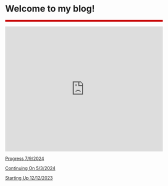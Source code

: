 <html lang="en-US">

<head>
    <meta charset='utf-8'>
    <meta http-equiv= "X-UA-Compatible" content="IE=edge">
    <meta name="viewport" content="width=device-width,maximum-scale=2">

</head>

<main>

<h1> Welcome to my blog! </h1>

<div style="border: 3px solid rgb(201, 0, 1); overflow: hidden; margin: 15px auto; max-width: 736px;">
<iframe scrolling="no" src="https://andrew-jones657.github.io/blog_posts/7-9-2024-Progress" style="border: 0px none; margin-left: -185px; height: 450px; margin-top: -533px; width="100%">
</iframe>
</div>


<iframe width="100%" frameborder="none" src="https://andrew-jones657.github.io/blog_posts/7-9-2024-Progress" height="400"> </iframe> <br>

<p> <a href="./blog_posts/7-9-2024-Progress"> Progress 7/9/2024 </a> </p>
<p> <a href="./blog_posts/5-3-2024"> Continuing On 5/3/2024 </a> </p>
<p> <a href="./blog_posts/12-12-2023-Starting-Up"> Starting Up 12/12/2023 </a> </p>
  
</main>
</html>
